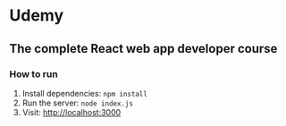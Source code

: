 # Udemy

## The complete React web app developer course

### How to run

1. Install dependencies: `npm install`
2. Run the server: `node index.js`
3. Visit: [http://localhost:3000](http://localhost:3000)